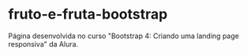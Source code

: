 # fruto-e-fruta-bootstrap
Página desenvolvida no curso "Bootstrap 4: Criando uma landing page responsiva" da Alura.
